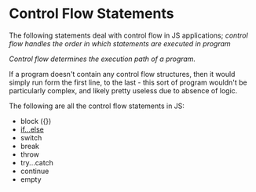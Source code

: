 # Control Flow Statements

The following statements deal with control flow in JS applications; _control flow handles the order in which statements are executed in program_

*Control flow determines the execution path of a program.*

If a program doesn't contain any control flow structures, then it would simply run form the first line, to the last - this sort of program wouldn't be particularly complex, and likely pretty useless due to absence of logic.

The following are all the control flow statements in JS:

- block ({})
- [if...else](./if-else/)
- switch
- break
- throw
- try...catch
- continue
- empty
